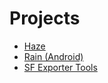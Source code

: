 # Projects

- [Haze](https://github.com/HafisCZ/Haze)
- [Rain (Android)](https://github.com/HafisCZ/AndroidRain)
- [SF Exporter Tools](https://hafiscz.github.io/sf-tools)
